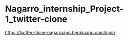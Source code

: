 # Nagarro_internship_Project-1_twitter-clone

https://twitter-clone-nagarroapp.herokuapp.com/login 
